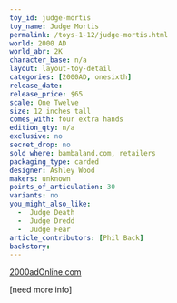 ```yaml
---
toy_id: judge-mortis
toy_name: Judge Mortis
permalink: /toys-1-12/judge-mortis.html
world: 2000 AD
world_abr: 2K
character_base: n/a
layout: layout-toy-detail
categories: [2000AD, onesixth]
release_date: 
release_price: $65
scale: One Twelve
size: 12 inches tall
comes_with: four extra hands
edition_qty: n/a
exclusive: no
secret_drop: no
sold_where: bambaland.com, retailers
packaging_type: carded
designer: Ashley Wood
makers: unknown
points_of_articulation: 30
variants: no
you_might_also_like:
  -  Judge Death
  -  Judge Dredd
  -  Judge Fear  
article_contributors: [Phil Back]
backstory:
---
```

[2000adOnline.com](http://www.2000adOnline.com)

[need more info]